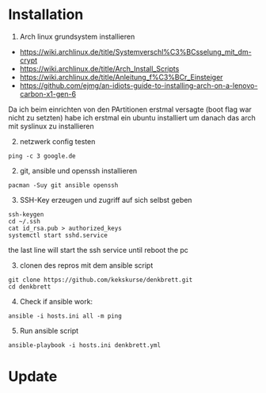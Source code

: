 # Installation

1) Arch linux grundsystem installieren

* https://wiki.archlinux.de/title/Systemverschl%C3%BCsselung_mit_dm-crypt
* https://wiki.archlinux.de/title/Arch_Install_Scripts
* https://wiki.archlinux.de/title/Anleitung_f%C3%BCr_Einsteiger
* https://github.com/ejmg/an-idiots-guide-to-installing-arch-on-a-lenovo-carbon-x1-gen-6

Da ich beim einrichten von den PArtitionen erstmal versagte (boot flag war nicht zu setzten) habe ich erstmal ein ubuntu installiert um danach das arch mit syslinux zu installieren

2) netzwerk config testen

```
ping -c 3 google.de
```

2) git, ansible und openssh installieren

```
pacman -Suy git ansible openssh
```

3) SSH-Key erzeugen und zugriff auf sich selbst geben

```
ssh-keygen
cd ~/.ssh
cat id_rsa.pub > authorized_keys
systemctl start sshd.service
```

the last line will start the ssh service until reboot the pc

3) clonen des repros mit dem ansible script

```
git clone https://github.com/kekskurse/denkbrett.git
cd denkbrett
```


4) Check if ansible work:
```
ansible -i hosts.ini all -m ping
```

5) Run ansible script

```
ansible-playbook -i hosts.ini denkbrett.yml
```

# Update
